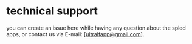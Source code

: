 # technical support
you can create an issue here while having any question about the spled apps, or contact us via E-mail: [ultralfapp@gmail.com].
